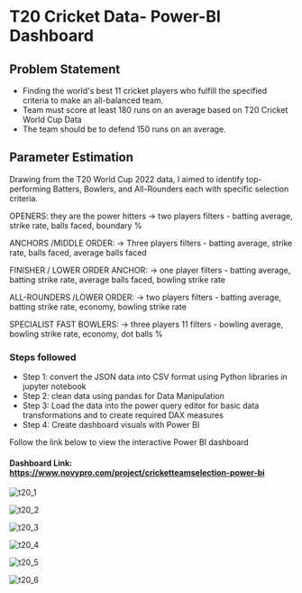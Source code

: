 # T20 Cricket Data- Power-BI Dashboard
## Problem Statement
- Finding the world's best 11 cricket players who fulfill the specified criteria to make an all-balanced team.
- Team must score at least 180 runs on an average based on T20 Cricket World Cup Data
- The team should be to defend 150 runs on an average.

## Parameter Estimation
Drawing from the T20 World Cup 2022 data, I aimed to identify top-performing Batters, Bowlers, and All-Rounders each with specific selection criteria.

OPENERS: they are the power hitters -> two players
filters - batting average, strike rate, balls faced, boundary %

ANCHORS /MIDDLE ORDER: -> Three players
filters - batting average, strike rate, balls faced, average balls faced

FINISHER / LOWER ORDER ANCHOR: -> one player
filters - batting average, batting strike rate, average balls faced, bowling strike rate

ALL-ROUNDERS /LOWER ORDER: -> two players
filters - batting average, batting strike rate, economy, bowling strike rate

SPECIALIST FAST BOWLERS: -> three players 11 filters - bowling average, bowling strike rate, economy, dot balls %

### Steps followed 
- Step 1: convert the JSON data into CSV format using Python libraries in jupyter notebook
- Step 2: clean data using pandas for Data Manipulation
- Step 3: Load the data into the power query editor for basic data transformations and to create required DAX measures
- Step 4: Create dashboard visuals with Power BI

Follow the link below to view the interactive Power BI dashboard 
#### Dashboard Link: https://www.novypro.com/project/cricketteamselection-power-bi




![t20_1](https://github.com/bhagyashri49641/T20_Cricket_data_analysis_using_Python_and_PowerBI/assets/53085622/48227e70-0efd-443b-a472-60fc5cfe3cc6)

![t20_2](https://github.com/bhagyashri49641/T20_Cricket_data_analysis_using_Python_and_PowerBI/assets/53085622/1119558c-904e-479b-b57b-5d60547b0283)

![t20_3](https://github.com/bhagyashri49641/T20_Cricket_data_analysis_using_Python_and_PowerBI/assets/53085622/2b7e45f1-40b2-4256-889d-ba904a7e98a6)

![t20_4](https://github.com/bhagyashri49641/T20_Cricket_data_analysis_using_Python_and_PowerBI/assets/53085622/9712ffd4-cadf-49b0-895d-4a4378ba2fab)

![t20_5](https://github.com/bhagyashri49641/T20_Cricket_data_analysis_using_Python_and_PowerBI/assets/53085622/59b46458-2a31-4a97-9562-2ef02f76b905)

![t20_6](https://github.com/bhagyashri49641/T20_Cricket_data_analysis_using_Python_and_PowerBI/assets/53085622/ce3172fd-f1d2-4e41-b575-a7af83cc0a6a)






